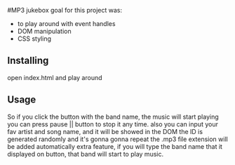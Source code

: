 #MP3 jukebox 
goal for this project was:
* to play around with event handles
* DOM manipulation
* CSS styling

## Installing
open index.html and play around

## Usage
So if you click the button with the band name, the music will start playing
you can press pause || button to stop it any time.
also you can input your fav artist and song name, and it will be showed in the DOM
the ID is generated randomly and it's gonna gonna repeat
the .mp3 file extension will be added automatically
extra feature, if you will type the band name that it displayed on button,
that band will start to play music.

